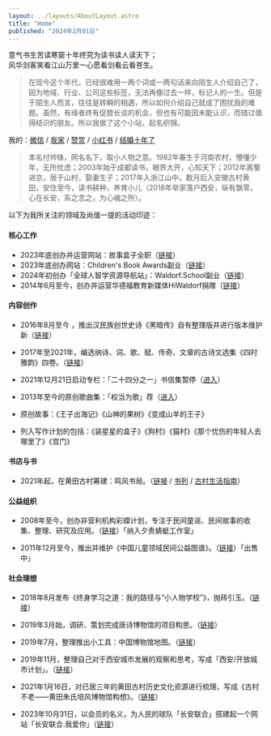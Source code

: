 ```yaml
---
layout: ../layouts/AboutLayout.astro
title: "Home"
published: "2024年2月01日"
---
```


<div class="flex items-center justify-center">
  <p>意气书生苦读寒窗十年终究为读书读人读天下；<br>风华剑客笑看江山万里一心愿看剑看云看苍生。</p>
</div>

> 在现今这个年代，已经很难用一两个词或一两句话来向陌生人介绍自己了，因为地域、行业、公司这些标签，无法再像过去一样，标记人的一生。但是于陌生人而言，往往是转瞬的相遇，所以如何介绍自己就成了困扰我的难题。虽然，有缘者终有促膝长谈的机会，但也有可能因未能认识，而错过值得结识的朋友。所以我做了这个小站，起名织锦。

我的：[微信](/assets/wechat.jpg) / [我家](http://cd.yanyoujin.com/famliy) / [赞赏](/assets/zanshang.jpg "赞赏") / [小红书](https://www.xiaohongshu.com/user/profile/640f1a990000000010025f7f) / [结婚十年了](/love "结婚十年了")

> 本名付帅锋，网名名下，取小人物之意。1982年春生于河南农村，懵懂少年，无所忧虑；2003年始于成都读书，眼界大开，心知天下；2012年离蜀进京，居于山村，娶妻生子；2017年入浙江山中，数月后入安徽古村黄田，安住至今，读书耕种，养育小儿（2018年举家落户西安，纵有飘零，心在长安，系之念之，为心魂之所）。

以下为我所关注的领域及尚值一提的活动印迹：

#### 核心工作

- 2023年底创办并运营网站：故事盒子<span class="tip2">全职</span>（[链接](http://gushihezi.com/ "故事盒子")）
- 2023年底创办网站：Children's Book Awards<span class="tip2">副业</span>（[链接](https://childrensbookawards.com/ "children's book awards")）
- 2024年初创办「全球人智学资源导航站」：Waldorf.School<span class="tip2">副业</span>（[链接](https://waldorf.school/ "Index Anthroposophy World")）
- 2014年6月至今，创办并运营华德福教育新媒体HiWaldorf<span class="tip1">捐赠</span>（[链接](https://hiwaldorf.com/support "hiwaldorf")）

#### 内容创作

- 2016年8月至今 ，推出汉民族创世史诗《黑暗传》自有整理版并进行版本维护<span class="tip1">新</span>（[链接](/darkness "黑暗传")）

- 2017年至2021年，编选纳诗、词、歌、赋、传奇、文章的古诗文选集《四时雅韵》四卷。（[链接](/sishiyayun "四时雅韵")）

- 2021年12月21日启动专栏：「二十四分之一」书信集<span class="tip1">暂停</span>（[进入](/letters "书信集")）

- 2013年至今的原创歌曲集：「权当为歌」<span class="tip1">荐</span>（[进入](/songs "权当为歌集")）

- 原创故事：《王子出海记》《山神的果树》《变成山羊的王子》

- 列入写作计划的包括：《装星星的盒子》《狗村》《猫村》《那个忧伤的年轻人去哪里了》《宫门》

#### 书店与书

- 2021年起，在黄田古村筹建：鸣风书局。（[链接](/mingfeng "鸣风书局") / [书列](/booktag) / [古村生活指南](/guide "古村生活指南")）

#### 公益组织

- 2008年至今，创办非营利机构彩蝶计划，专注于民间童谣、民间故事的收集、整理、研究及应用。（[链接](https://mp.weixin.qq.com/s/mFybJZJPtSJPpSyvEelHLw "彩蝶几乎")）「纳入夕贵蜻蜓工作室」

- 2011年12月至今，推出并维护《中国儿童领域民间公益图谱》。（[链接](http://tupu.yanyoujin.com/ "中国儿童领域民间公益图谱")）「出售中」

#### 社会理想

- 2018年8月发布《终身学习之道：我的路径与“小人物学校”》，抛砖引玉。（[链接](/school "小人物学校")）

- 2019年3月始，调研、策划完成唐诗博物馆的项目构思。（[链接](http://tangpoetrymuseum.com/ "唐诗博物馆")）

- 2019年7月，整理推出小工具：中国博物馆地图。（[链接](http://museum.yanyoujin.com/ "中国博物馆地图")）

- 2019年11月，整理自己对于西安城市发展的观察和思考，写成「西安/开放城市计划」。（[链接](/xian "西安开放城市计划")）

- 2021年1月16日，对已居三年的黄田古村历史文化资源进行梳理，写成《古村不老——黄田朱氏培风博物馆构想》。（[链接](/peifeng "黄田朱氏培风博物馆")）

- 2023年10月31日，以会员的名义，为人民的球队「长安联合」搭建起一个网站「长安联合.我爱你」（[链接](https://unionfc.com.cn/ "陕西长安联合足球俱乐部")）
